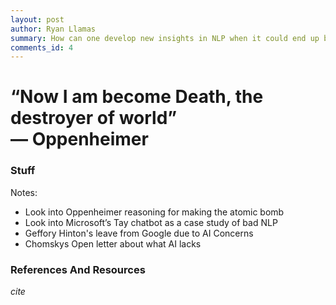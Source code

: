 ```yaml
---
layout: post
author: Ryan Llamas
summary: How can one develop new insights in NLP when it could end up being used for malicious purposes? What can you do when the genie is out of the bottle? Read as I attempt to come to terms with this question
comments_id: 4
---
```


<h1>“Now I am become Death, the destroyer of world”
<br />
&#8212; Oppenheimer
</h1>

<h3>Stuff</h3>

Notes:

- Look into Oppenheimer reasoning for making the atomic bomb
- Look into Microsoft’s Tay chatbot as a case study of bad NLP
- Geffory Hinton's leave from Google due to AI Concerns
- Chomskys Open letter about what AI lacks


<h3>References And Resources</h3>

[]()

<cite>cite</cite>
